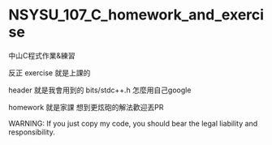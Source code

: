 # NSYSU_107_C_homework_and_exercise
中山C程式作業&amp;練習


反正 exercise 就是上課的

header 就是我會用到的 bits/stdc++.h 怎麼用自己google

homework 就是家課 想到更炫砲的解法歡迎丟PR

WARNING:
If you just copy my code, you should bear the legal liability and responsibility.
